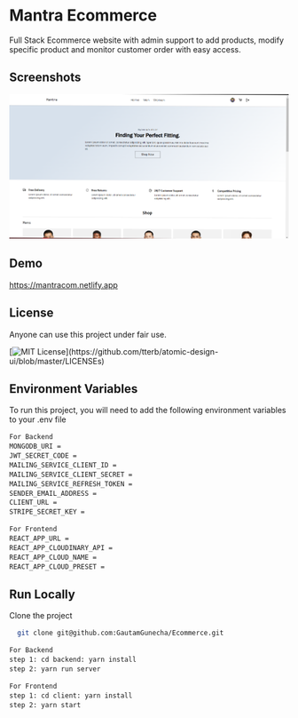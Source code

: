 # Mantra Ecommerce

Full Stack Ecommerce website with admin support to add products, modify specific product and monitor customer order with easy access.

## Screenshots

![App Screenshot](https://github.com/GautamGunecha/Ecommerce/blob/master/client/public/assets/Screenshot.png)

## Demo

https://mantracom.netlify.app

## License

Anyone can use this project under fair use.

[![MIT License](https://img.shields.io/apm/l/atomic-design-ui.svg?)](https://github.com/tterb/atomic-design-ui/blob/master/LICENSEs)

## Environment Variables

To run this project, you will need to add the following environment variables to your .env file

```bash
For Backend
MONGODB_URI =
JWT_SECRET_CODE =
MAILING_SERVICE_CLIENT_ID =
MAILING_SERVICE_CLIENT_SECRET =
MAILING_SERVICE_REFRESH_TOKEN =
SENDER_EMAIL_ADDRESS =
CLIENT_URL =
STRIPE_SECRET_KEY =
```

```bash
For Frontend
REACT_APP_URL =
REACT_APP_CLOUDINARY_API =
REACT_APP_CLOUD_NAME =
REACT_APP_CLOUD_PRESET =
```

## Run Locally

Clone the project

```bash
  git clone git@github.com:GautamGunecha/Ecommerce.git
```

```bash
For Backend
step 1: cd backend: yarn install
step 2: yarn run server
```

```bash
For Frontend
step 1: cd client: yarn install
step 2: yarn start
```
